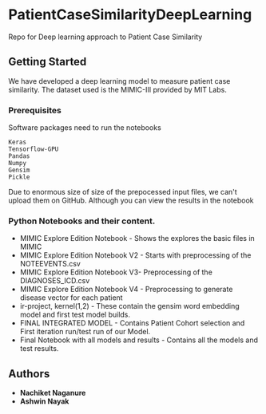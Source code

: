 # PatientCaseSimilarityDeepLearning
Repo for Deep learning approach to Patient Case Similarity

## Getting Started

We have developed a deep learning model to measure patient case similarity. The dataset used is the MIMIC-III provided by MIT Labs.

### Prerequisites

Software packages need to run the notebooks

```
Keras
Tensorflow-GPU
Pandas
Numpy
Gensim
Pickle
```
Due to enormous size of size of the prepocessed input files, we can't upload them on GitHub.
Although you can view the results in the notebook

### Python Notebooks and their content.
* MIMIC Explore Edition Notebook - Shows the explores the basic files in MIMIC 
* MIMIC Explore Edition Notebook V2 - Starts with preprocessing of the NOTEEVENTS.csv
* MIMIC Explore Edition Notebook V3- Preprocessing of the DIAGNOSES_ICD.csv
* MIMIC Explore Edition Notebook V4 - Preprocessing to generate disease vector for each patient
* ir-project, kernel(1,2) - These contain the gensim word embedding model and first test model builds.
* FINAL INTEGRATED MODEL - Contains Patient Cohort selection and First iteration run/test run of our Model.
* Final Notebook with all models and results - Contains all the models and test results.

## Authors

* **Nachiket Naganure** 
* **Ashwin Nayak**
